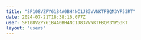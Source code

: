 ```yaml
---
title: "SP108VZPY61B4A0BH4NC1J83VVNKTFBQM3YP53RT"
date: 2024-07-21T18:38:16.077Z
user: SP108VZPY61B4A0BH4NC1J83VVNKTFBQM3YP53RT
layout: "users"
---
```

    